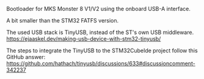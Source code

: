 Bootloader for MKS Monster 8 V1/V2 using the onboard USB-A interface.

A bit smaller than the STM32 FATFS version.

The used USB stack is TinyUSB, instead of the ST's own USB middleware.
https://ejaaskel.dev/making-usb-device-with-stm32-tinyusb/

The steps to integrate the TinyUSB to the STM32CubeIde project follow this GitHub answer:
https://github.com/hathach/tinyusb/discussions/633#discussioncomment-342237
